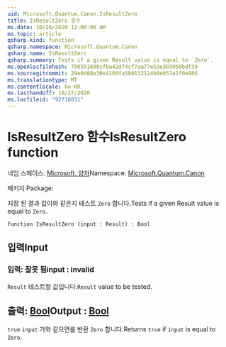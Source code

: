 ```yaml
---
uid: Microsoft.Quantum.Canon.IsResultZero
title: IsResultZero 함수
ms.date: 10/26/2020 12:00:00 AM
ms.topic: article
qsharp.kind: function
qsharp.namespace: Microsoft.Quantum.Canon
qsharp.name: IsResultZero
qsharp.summary: Tests if a given Result value is equal to `Zero`.
ms.openlocfilehash: 790551690cfba42df4cf7aa77e53e303050bdf39
ms.sourcegitcommit: 29e0d88a30e4166fa580132124b0eb57e1f0e986
ms.translationtype: MT
ms.contentlocale: ko-KR
ms.lasthandoff: 10/27/2020
ms.locfileid: "92716031"
---
```

# <a name="isresultzero-function"></a><span data-ttu-id="f6a14-102">IsResultZero 함수</span><span class="sxs-lookup"><span data-stu-id="f6a14-102">IsResultZero function</span></span>

<span data-ttu-id="f6a14-103">네임 스페이스: [Microsoft. 양자](xref:Microsoft.Quantum.Canon)</span><span class="sxs-lookup"><span data-stu-id="f6a14-103">Namespace: [Microsoft.Quantum.Canon](xref:Microsoft.Quantum.Canon)</span></span>

<span data-ttu-id="f6a14-104">패키지 [](https://nuget.org/packages/)</span><span class="sxs-lookup"><span data-stu-id="f6a14-104">Package: [](https://nuget.org/packages/)</span></span>


<span data-ttu-id="f6a14-105">지정 된 결과 값이와 같은지 테스트 `Zero` 합니다.</span><span class="sxs-lookup"><span data-stu-id="f6a14-105">Tests if a given Result value is equal to `Zero`.</span></span>

```qsharp
function IsResultZero (input : Result) : Bool
```


## <a name="input"></a><span data-ttu-id="f6a14-106">입력</span><span class="sxs-lookup"><span data-stu-id="f6a14-106">Input</span></span>

### <a name="input--__invalidresult__"></a><span data-ttu-id="f6a14-107">입력: __잘못 <Result> 됨__</span><span class="sxs-lookup"><span data-stu-id="f6a14-107">input : __invalid<Result>__</span></span>

<span data-ttu-id="f6a14-108">`Result` 테스트할 값입니다.</span><span class="sxs-lookup"><span data-stu-id="f6a14-108">`Result` value to be tested.</span></span>



## <a name="output--bool"></a><span data-ttu-id="f6a14-109">출력: [Bool](xref:microsoft.quantum.lang-ref.bool)</span><span class="sxs-lookup"><span data-stu-id="f6a14-109">Output : [Bool](xref:microsoft.quantum.lang-ref.bool)</span></span>

<span data-ttu-id="f6a14-110">`true` `input` 가와 같으면를 반환 `Zero` 합니다.</span><span class="sxs-lookup"><span data-stu-id="f6a14-110">Returns `true` if `input` is equal to `Zero`.</span></span>